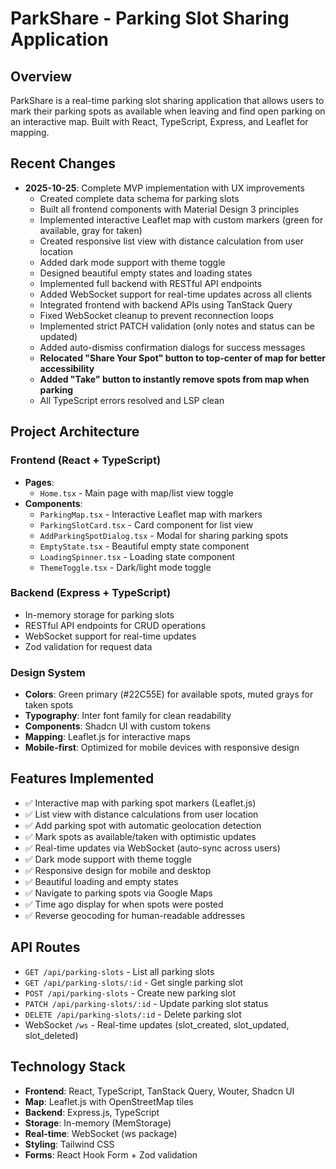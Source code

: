 # ParkShare - Parking Slot Sharing Application

## Overview
ParkShare is a real-time parking slot sharing application that allows users to mark their parking spots as available when leaving and find open parking on an interactive map. Built with React, TypeScript, Express, and Leaflet for mapping.

## Recent Changes
- **2025-10-25**: Complete MVP implementation with UX improvements
  - Created complete data schema for parking slots
  - Built all frontend components with Material Design 3 principles
  - Implemented interactive Leaflet map with custom markers (green for available, gray for taken)
  - Created responsive list view with distance calculation from user location
  - Added dark mode support with theme toggle
  - Designed beautiful empty states and loading states
  - Implemented full backend with RESTful API endpoints
  - Added WebSocket support for real-time updates across all clients
  - Integrated frontend with backend APIs using TanStack Query
  - Fixed WebSocket cleanup to prevent reconnection loops
  - Implemented strict PATCH validation (only notes and status can be updated)
  - Added auto-dismiss confirmation dialogs for success messages
  - **Relocated "Share Your Spot" button to top-center of map for better accessibility**
  - **Added "Take" button to instantly remove spots from map when parking**
  - All TypeScript errors resolved and LSP clean

## Project Architecture

### Frontend (React + TypeScript)
- **Pages**:
  - `Home.tsx` - Main page with map/list view toggle
- **Components**:
  - `ParkingMap.tsx` - Interactive Leaflet map with markers
  - `ParkingSlotCard.tsx` - Card component for list view
  - `AddParkingSpotDialog.tsx` - Modal for sharing parking spots
  - `EmptyState.tsx` - Beautiful empty state component
  - `LoadingSpinner.tsx` - Loading state component
  - `ThemeToggle.tsx` - Dark/light mode toggle

### Backend (Express + TypeScript)
- In-memory storage for parking slots
- RESTful API endpoints for CRUD operations
- WebSocket support for real-time updates
- Zod validation for request data

### Design System
- **Colors**: Green primary (#22C55E) for available spots, muted grays for taken spots
- **Typography**: Inter font family for clean readability
- **Components**: Shadcn UI with custom tokens
- **Mapping**: Leaflet.js for interactive maps
- **Mobile-first**: Optimized for mobile devices with responsive design

## Features Implemented
- ✅ Interactive map with parking spot markers (Leaflet.js)
- ✅ List view with distance calculations from user location
- ✅ Add parking spot with automatic geolocation detection
- ✅ Mark spots as available/taken with optimistic updates
- ✅ Real-time updates via WebSocket (auto-sync across users)
- ✅ Dark mode support with theme toggle
- ✅ Responsive design for mobile and desktop
- ✅ Beautiful loading and empty states
- ✅ Navigate to parking spots via Google Maps
- ✅ Time ago display for when spots were posted
- ✅ Reverse geocoding for human-readable addresses

## API Routes
- `GET /api/parking-slots` - List all parking slots
- `GET /api/parking-slots/:id` - Get single parking slot
- `POST /api/parking-slots` - Create new parking slot
- `PATCH /api/parking-slots/:id` - Update parking slot status
- `DELETE /api/parking-slots/:id` - Delete parking slot
- WebSocket `/ws` - Real-time updates (slot_created, slot_updated, slot_deleted)

## Technology Stack
- **Frontend**: React, TypeScript, TanStack Query, Wouter, Shadcn UI
- **Map**: Leaflet.js with OpenStreetMap tiles
- **Backend**: Express.js, TypeScript
- **Storage**: In-memory (MemStorage)
- **Real-time**: WebSocket (ws package)
- **Styling**: Tailwind CSS
- **Forms**: React Hook Form + Zod validation
